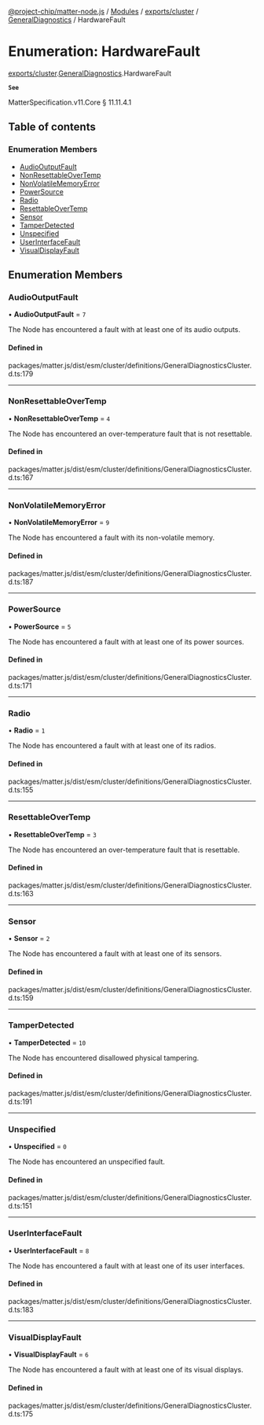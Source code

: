 [@project-chip/matter-node.js](../README.md) / [Modules](../modules.md) / [exports/cluster](../modules/exports_cluster.md) / [GeneralDiagnostics](../modules/exports_cluster.GeneralDiagnostics.md) / HardwareFault

# Enumeration: HardwareFault

[exports/cluster](../modules/exports_cluster.md).[GeneralDiagnostics](../modules/exports_cluster.GeneralDiagnostics.md).HardwareFault

**`See`**

MatterSpecification.v11.Core § 11.11.4.1

## Table of contents

### Enumeration Members

- [AudioOutputFault](exports_cluster.GeneralDiagnostics.HardwareFault.md#audiooutputfault)
- [NonResettableOverTemp](exports_cluster.GeneralDiagnostics.HardwareFault.md#nonresettableovertemp)
- [NonVolatileMemoryError](exports_cluster.GeneralDiagnostics.HardwareFault.md#nonvolatilememoryerror)
- [PowerSource](exports_cluster.GeneralDiagnostics.HardwareFault.md#powersource)
- [Radio](exports_cluster.GeneralDiagnostics.HardwareFault.md#radio)
- [ResettableOverTemp](exports_cluster.GeneralDiagnostics.HardwareFault.md#resettableovertemp)
- [Sensor](exports_cluster.GeneralDiagnostics.HardwareFault.md#sensor)
- [TamperDetected](exports_cluster.GeneralDiagnostics.HardwareFault.md#tamperdetected)
- [Unspecified](exports_cluster.GeneralDiagnostics.HardwareFault.md#unspecified)
- [UserInterfaceFault](exports_cluster.GeneralDiagnostics.HardwareFault.md#userinterfacefault)
- [VisualDisplayFault](exports_cluster.GeneralDiagnostics.HardwareFault.md#visualdisplayfault)

## Enumeration Members

### AudioOutputFault

• **AudioOutputFault** = ``7``

The Node has encountered a fault with at least one of its audio outputs.

#### Defined in

packages/matter.js/dist/esm/cluster/definitions/GeneralDiagnosticsCluster.d.ts:179

___

### NonResettableOverTemp

• **NonResettableOverTemp** = ``4``

The Node has encountered an over-temperature fault that is not resettable.

#### Defined in

packages/matter.js/dist/esm/cluster/definitions/GeneralDiagnosticsCluster.d.ts:167

___

### NonVolatileMemoryError

• **NonVolatileMemoryError** = ``9``

The Node has encountered a fault with its non-volatile memory.

#### Defined in

packages/matter.js/dist/esm/cluster/definitions/GeneralDiagnosticsCluster.d.ts:187

___

### PowerSource

• **PowerSource** = ``5``

The Node has encountered a fault with at least one of its power sources.

#### Defined in

packages/matter.js/dist/esm/cluster/definitions/GeneralDiagnosticsCluster.d.ts:171

___

### Radio

• **Radio** = ``1``

The Node has encountered a fault with at least one of its radios.

#### Defined in

packages/matter.js/dist/esm/cluster/definitions/GeneralDiagnosticsCluster.d.ts:155

___

### ResettableOverTemp

• **ResettableOverTemp** = ``3``

The Node has encountered an over-temperature fault that is resettable.

#### Defined in

packages/matter.js/dist/esm/cluster/definitions/GeneralDiagnosticsCluster.d.ts:163

___

### Sensor

• **Sensor** = ``2``

The Node has encountered a fault with at least one of its sensors.

#### Defined in

packages/matter.js/dist/esm/cluster/definitions/GeneralDiagnosticsCluster.d.ts:159

___

### TamperDetected

• **TamperDetected** = ``10``

The Node has encountered disallowed physical tampering.

#### Defined in

packages/matter.js/dist/esm/cluster/definitions/GeneralDiagnosticsCluster.d.ts:191

___

### Unspecified

• **Unspecified** = ``0``

The Node has encountered an unspecified fault.

#### Defined in

packages/matter.js/dist/esm/cluster/definitions/GeneralDiagnosticsCluster.d.ts:151

___

### UserInterfaceFault

• **UserInterfaceFault** = ``8``

The Node has encountered a fault with at least one of its user interfaces.

#### Defined in

packages/matter.js/dist/esm/cluster/definitions/GeneralDiagnosticsCluster.d.ts:183

___

### VisualDisplayFault

• **VisualDisplayFault** = ``6``

The Node has encountered a fault with at least one of its visual displays.

#### Defined in

packages/matter.js/dist/esm/cluster/definitions/GeneralDiagnosticsCluster.d.ts:175
